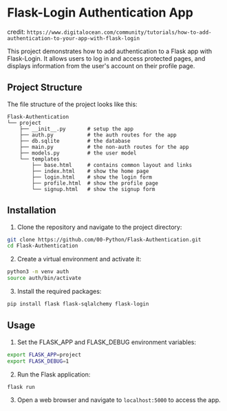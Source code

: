 # Flask-Login Authentication App
credit: `https://www.digitalocean.com/community/tutorials/how-to-add-authentication-to-your-app-with-flask-login`

This project demonstrates how to add authentication to a Flask app with Flask-Login. It allows users to log in and access protected pages, and displays information from the user's account on their profile page.

## Project Structure

The file structure of the project looks like this:

```
Flask-Authentication
└── project
    ├── __init__.py       # setup the app
    ├── auth.py           # the auth routes for the app
    ├── db.sqlite         # the database
    ├── main.py           # the non-auth routes for the app
    ├── models.py         # the user model
    └── templates
        ├── base.html     # contains common layout and links
        ├── index.html    # show the home page
        ├── login.html    # show the login form
        ├── profile.html  # show the profile page
        └── signup.html   # show the signup form
```

## Installation

1. Clone the repository and navigate to the project directory:

```bash
git clone https://github.com/00-Python/Flask-Authentication.git
cd Flask-Authentication
```

2. Create a virtual environment and activate it:

```bash
python3 -m venv auth
source auth/bin/activate
```

3. Install the required packages:

```bash
pip install flask flask-sqlalchemy flask-login
```

## Usage

1. Set the FLASK_APP and FLASK_DEBUG environment variables:

```bash
export FLASK_APP=project
export FLASK_DEBUG=1
```

2. Run the Flask application:

```bash
flask run
```

3. Open a web browser and navigate to `localhost:5000` to access the app.

